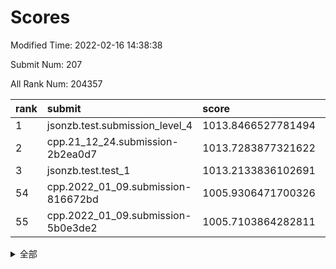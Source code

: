 # Scores

Modified Time: 2022-02-16 14:38:38

Submit Num: 207

All Rank Num: 204357

| rank |               submit               |       score        |       sigma        | pk_num |
| :--- | :--------------------------------- | :----------------- | :----------------- | :----- |
| 1    | jsonzb.test.submission_level_4     | 1013.8466527781494 | 0.8430137445489154 | 3942   |
| 2    | cpp.21_12_24.submission-2b2ea0d7   | 1013.7283877321622 | 0.8059021514465018 | 3944   |
| 3    | jsonzb.test.test_1                 | 1013.2133836102691 | 0.8131208560664245 | 3947   |
| 54   | cpp.2022_01_09.submission-816672bd | 1005.9306471700326 | 0.7141851684398874 | 3948   |
| 55   | cpp.2022_01_09.submission-5b0e3de2 | 1005.7103864282811 | 0.7338661996699238 | 3953   |


<details>
<summary>全部</summary>

| rank |                 submit                 |       score        |       sigma        | pk_num |
| :--- | :------------------------------------- | :----------------- | :----------------- | :----- |
| 1    | jsonzb.test.submission_level_4         | 1013.8466527781494 | 0.8430137445489154 | 3942   |
| 2    | cpp.21_12_24.submission-2b2ea0d7       | 1013.7283877321622 | 0.8059021514465018 | 3944   |
| 3    | jsonzb.test.test_1                     | 1013.2133836102691 | 0.8131208560664245 | 3947   |
| 4    | gobigger.level_3.submission_level_3_20 | 1011.7036191636938 | 0.7770357713707262 | 3947   |
| 5    | gobigger.level_3.submission_level_3_3  | 1011.6678622457359 | 0.773205519652191  | 3947   |
| 6    | gobigger.level_3.submission_level_3_8  | 1011.469517973145  | 0.7746210323147296 | 3953   |
| 7    | gobigger.level_3.submission_level_3_43 | 1011.0181281575564 | 0.7941325334697301 | 3949   |
| 8    | gobigger.level_3.submission_level_3_1  | 1010.9160159035926 | 0.792740031041533  | 3946   |
| 9    | gobigger.level_3.submission_level_3_24 | 1010.7980450385714 | 0.7895816705710056 | 3949   |
| 10   | gobigger.level_3.submission_level_3_45 | 1010.6951058038266 | 0.795249263318686  | 3951   |
| 11   | gobigger.level_3.submission_level_3_26 | 1010.5786289296725 | 0.7774111975105982 | 3950   |
| 12   | gobigger.level_3.submission_level_3_13 | 1010.5195934984712 | 0.7594793164307486 | 3945   |
| 13   | gobigger.level_3.submission_level_3_17 | 1010.4235661787841 | 0.7633535339898365 | 3947   |
| 14   | gobigger.level_3.submission_level_3_46 | 1010.4204519340741 | 0.7693303835290071 | 3952   |
| 15   | gobigger.level_3.submission_level_3_28 | 1010.4059548841358 | 0.7696157938851548 | 3955   |
| 16   | gobigger.level_3.submission_level_3_30 | 1010.3563299882422 | 0.7836960770554997 | 3950   |
| 17   | gobigger.level_3.submission_level_3_33 | 1010.3254396686111 | 0.7561407174443786 | 3948   |
| 18   | gobigger.level_3.submission_level_3_10 | 1010.2839158897182 | 0.7739095838351168 | 3949   |
| 19   | gobigger.level_3.submission_level_3_49 | 1010.2509567144025 | 0.7506187312177791 | 3946   |
| 20   | gobigger.level_3.submission_level_3_16 | 1010.2455795027779 | 0.7350664527970323 | 3951   |
| 21   | gobigger.level_3.submission_level_3_9  | 1010.2164478766219 | 0.766198964086115  | 3947   |
| 22   | gobigger.level_3.submission_level_3_18 | 1010.0590228003722 | 0.7525796263497478 | 3949   |
| 23   | gobigger.level_3.submission_level_3_14 | 1010.0279719506967 | 0.7765280053213599 | 3947   |
| 24   | gobigger.level_3.submission_level_3_44 | 1010.0014129040862 | 0.7629152518594603 | 3947   |
| 25   | gobigger.level_3.submission_level_3_32 | 1009.9586155497417 | 0.7689989677140389 | 3950   |
| 26   | gobigger.level_3.submission_level_3_29 | 1009.913539493275  | 0.7631387529891309 | 3952   |
| 27   | gobigger.level_3.submission_level_3_25 | 1009.9092938332406 | 0.7647541038296103 | 3947   |
| 28   | gobigger.level_3.submission_level_3_2  | 1009.8924549196936 | 0.7497233629843456 | 3957   |
| 29   | gobigger.level_3.submission_level_3_38 | 1009.8901816590372 | 0.7570096909811089 | 3947   |
| 30   | gobigger.level_3.submission_level_3_15 | 1009.860408131498  | 0.7682739223640381 | 3955   |
| 31   | gobigger.level_3.submission_level_3_11 | 1009.8193186896316 | 0.7548352024181706 | 3947   |
| 32   | gobigger.level_3.submission_level_3_0  | 1009.7280896708472 | 0.7431725898180852 | 3951   |
| 33   | gobigger.level_3.submission_level_3_42 | 1009.7169837480523 | 0.7494441189470126 | 3950   |
| 34   | gobigger.level_3.submission_level_3_5  | 1009.690520001618  | 0.7606579509079879 | 3949   |
| 35   | gobigger.level_3.submission_level_3_47 | 1009.6897084999895 | 0.7399076992136147 | 3948   |
| 36   | gobigger.level_3.submission_level_3_19 | 1009.6623263244227 | 0.7402947349376245 | 3951   |
| 37   | gobigger.level_3.submission_level_3_39 | 1009.5850172819278 | 0.768255155718446  | 3946   |
| 38   | gobigger.level_3.submission_level_3_23 | 1009.5122013389043 | 0.7645451427654881 | 3949   |
| 39   | gobigger.level_3.submission_level_3_40 | 1009.4756758728906 | 0.7475720491679368 | 3951   |
| 40   | gobigger.level_3.submission_level_3_34 | 1009.4656765081472 | 0.7493655468685191 | 3946   |
| 41   | gobigger.level_3.submission_level_3_35 | 1009.3253201030866 | 0.7425389312573183 | 3948   |
| 42   | gobigger.level_3.submission_level_3_31 | 1009.3010167254563 | 0.7545582769648818 | 3948   |
| 43   | gobigger.level_3.submission_level_3_6  | 1009.247813254817  | 0.7479538903062176 | 3951   |
| 44   | gobigger.level_3.submission_level_3_48 | 1009.2399811513174 | 0.7638484836577724 | 3943   |
| 45   | gobigger.level_3.submission_level_3_12 | 1009.2068528882592 | 0.7455006169407767 | 3950   |
| 46   | gobigger.level_3.submission_level_3_27 | 1009.1756385218057 | 0.776433908403762  | 3953   |
| 47   | gobigger.level_3.submission_level_3_21 | 1009.1571294818827 | 0.7633635209522965 | 3948   |
| 48   | gobigger.level_3.submission_level_3_37 | 1009.1313313101182 | 0.7627702651236177 | 3952   |
| 49   | gobigger.level_3.submission_level_3_41 | 1009.0633117898631 | 0.7630983375778557 | 3949   |
| 50   | gobigger.level_3.submission_level_3_22 | 1009.0420631132785 | 0.7593216259574586 | 3950   |
| 51   | gobigger.level_3.submission_level_3_7  | 1009.0019300690077 | 0.743769689565132  | 3952   |
| 52   | gobigger.level_3.submission_level_3_36 | 1008.9321008731001 | 0.7584556142058654 | 3943   |
| 53   | gobigger.level_3.submission_level_3_4  | 1008.3436119928961 | 0.7454656078464913 | 3949   |
| 54   | cpp.2022_01_09.submission-816672bd     | 1005.9306471700326 | 0.7141851684398874 | 3948   |
| 55   | cpp.2022_01_09.submission-5b0e3de2     | 1005.7103864282811 | 0.7338661996699238 | 3953   |
| 56   | gobigger.level_1.submission_level_1_5  | 1004.4223506323924 | 0.712105712919033  | 3943   |
| 57   | gobigger.level_1.submission_level_1_20 | 1004.378898745954  | 0.7255508182708853 | 3948   |
| 58   | gobigger.level_1.submission_level_1_6  | 1004.2956648357982 | 0.7242650791772256 | 3947   |
| 59   | gobigger.level_1.submission_level_1_15 | 1004.2627815784106 | 0.7224461368667563 | 3944   |
| 60   | gobigger.level_1.submission_level_1_26 | 1004.0737229733372 | 0.7221288384705937 | 3949   |
| 61   | gobigger.level_1.submission_level_1_49 | 1003.8556178542025 | 0.7218367040802945 | 3952   |
| 62   | gobigger.level_1.submission_level_1_1  | 1003.8274900961238 | 0.7229164449058849 | 3945   |
| 63   | gobigger.level_1.submission_level_1_30 | 1003.80796459427   | 0.7198577352378295 | 3954   |
| 64   | gobigger.level_1.submission_level_1_24 | 1003.7876684105095 | 0.7240635330254019 | 3948   |
| 65   | gobigger.level_1.submission_level_1_27 | 1003.7359648567729 | 0.7187562456441351 | 3946   |
| 66   | gobigger.level_1.submission_level_1_35 | 1003.7000776153368 | 0.7212990598911035 | 3950   |
| 67   | gobigger.level_1.submission_level_1_32 | 1003.6686024780472 | 0.7100638148784936 | 3949   |
| 68   | gobigger.level_1.submission_level_1_0  | 1003.618525040525  | 0.7159970162554959 | 3945   |
| 69   | gobigger.level_1.submission_level_1_40 | 1003.6090626100647 | 0.7180227380188207 | 3945   |
| 70   | gobigger.level_1.submission_level_1_13 | 1003.5465831874535 | 0.7129808490400867 | 3952   |
| 71   | gobigger.level_1.submission_level_1_10 | 1003.5275616590152 | 0.7204501174378526 | 3950   |
| 72   | gobigger.level_1.submission_level_1_9  | 1003.513300997515  | 0.7059380601628003 | 3950   |
| 73   | gobigger.level_1.submission_level_1_45 | 1003.4833191234495 | 0.7173632461183901 | 3951   |
| 74   | gobigger.level_1.submission_level_1_43 | 1003.4469203744217 | 0.7189071617690926 | 3948   |
| 75   | gobigger.level_1.submission_level_1_4  | 1003.4005198981597 | 0.7119106028687731 | 3948   |
| 76   | gobigger.level_1.submission_level_1_11 | 1003.3994061683767 | 0.7188391842815494 | 3954   |
| 77   | gobigger.level_1.submission_level_1_14 | 1003.3343931573854 | 0.7141847595391355 | 3945   |
| 78   | gobigger.level_1.submission_level_1_12 | 1003.3230132359967 | 0.710350783791753  | 3953   |
| 79   | gobigger.level_1.submission_level_1_37 | 1003.1855123931402 | 0.7199700484549727 | 3946   |
| 80   | gobigger.level_1.submission_level_1_3  | 1003.1841933955056 | 0.7267876594041799 | 3943   |
| 81   | gobigger.level_1.submission_level_1_19 | 1003.1675814106056 | 0.7185677146622999 | 3948   |
| 82   | gobigger.level_1.submission_level_1_48 | 1003.1664302494133 | 0.7179748321279099 | 3950   |
| 83   | gobigger.level_1.submission_level_1_46 | 1003.1443913527761 | 0.7091620935248583 | 3952   |
| 84   | gobigger.level_1.submission_level_1_22 | 1003.0957297928356 | 0.7211378593812672 | 3945   |
| 85   | gobigger.level_1.submission_level_1_2  | 1002.9521089677474 | 0.7126938875285237 | 3947   |
| 86   | gobigger.level_1.submission_level_1_21 | 1002.9500677273388 | 0.7159380239434991 | 3953   |
| 87   | gobigger.level_1.submission_level_1_42 | 1002.9155392568181 | 0.7188457805259587 | 3953   |
| 88   | gobigger.level_1.submission_level_1_8  | 1002.8868177828416 | 0.7147305880876255 | 3948   |
| 89   | gobigger.level_1.submission_level_1_18 | 1002.8472147543328 | 0.7072509953264607 | 3945   |
| 90   | gobigger.level_1.submission_level_1_47 | 1002.8306362750031 | 0.7180518588182729 | 3951   |
| 91   | gobigger.level_1.submission_level_1_36 | 1002.7487812542194 | 0.7109558160008671 | 3945   |
| 92   | gobigger.level_1.submission_level_1_39 | 1002.713287727311  | 0.7253725744033989 | 3945   |
| 93   | gobigger.level_1.submission_level_1_29 | 1002.6301202402004 | 0.7158566540929374 | 3954   |
| 94   | gobigger.level_1.submission_level_1_33 | 1002.6124356692925 | 0.7114097684561947 | 3952   |
| 95   | gobigger.level_1.submission_level_1_31 | 1002.5879695941974 | 0.714243541447667  | 3947   |
| 96   | gobigger.level_1.submission_level_1_44 | 1002.5854805025087 | 0.7054313012860057 | 3956   |
| 97   | gobigger.level_1.submission_level_1_17 | 1002.5641856592761 | 0.7199296625651119 | 3948   |
| 98   | gobigger.level_1.submission_level_1_41 | 1002.3587613862134 | 0.7223961592212954 | 3948   |
| 99   | gobigger.level_1.submission_level_1_16 | 1002.309441401255  | 0.7144760434005007 | 3952   |
| 100  | gobigger.level_1.submission_level_1_38 | 1002.2543070136767 | 0.7137438609447253 | 3947   |
| 101  | gobigger.level_1.submission_level_1_34 | 1002.020884948717  | 0.7040795897054193 | 3949   |
| 102  | gobigger.level_1.submission_level_1_28 | 1001.9605505515044 | 0.7023025270688507 | 3947   |
| 103  | gobigger.level_1.submission_level_1_23 | 1001.8929656610534 | 0.7069752595652686 | 3950   |
| 104  | gobigger.level_1.submission_level_1_25 | 1001.7307815338054 | 0.700125097965798  | 3948   |
| 105  | gobigger.level_1.submission_level_1_7  | 1001.536196012589  | 0.7208626558483863 | 3948   |
| 106  | gobigger.random.submission_random_9    | 997.3488463078893  | 0.7055405196959614 | 3949   |
| 107  | gobigger.random.submission_random_8    | 997.3195013774562  | 0.7066931390736789 | 3951   |
| 108  | gobigger.random.submission_random_15   | 997.2455622064564  | 0.7011374179882021 | 3951   |
| 109  | gobigger.random.submission_random_25   | 997.1074567496997  | 0.7129239813361523 | 3951   |
| 110  | gobigger.random.submission_random_2    | 996.8941164298508  | 0.7172981432093702 | 3950   |
| 111  | gobigger.random.submission_random_32   | 996.8298797983746  | 0.7142072196419315 | 3949   |
| 112  | gobigger.random.submission_random_12   | 996.679679264226   | 0.7206992539720031 | 3952   |
| 113  | gobigger.random.submission_random_39   | 996.6573710234123  | 0.6992893441707364 | 3951   |
| 114  | gobigger.random.submission_random_49   | 996.5917356297779  | 0.7109442326820433 | 3948   |
| 115  | gobigger.random.submission_random_16   | 996.5797108250127  | 0.6995721740142239 | 3950   |
| 116  | gobigger.random.submission_random_17   | 996.5304974356517  | 0.7021544900937882 | 3953   |
| 117  | gobigger.random.submission_random_35   | 996.4124455101534  | 0.7033477455039648 | 3947   |
| 118  | gobigger.random.submission_random_33   | 996.3883366455902  | 0.7073892886782576 | 3948   |
| 119  | gobigger.random.submission_random_4    | 996.3724123874061  | 0.6985718911845061 | 3949   |
| 120  | gobigger.random.submission_random_38   | 996.3533080631245  | 0.7016582167745845 | 3946   |
| 121  | gobigger.random.submission_random_41   | 996.3296863360172  | 0.720091691404123  | 3949   |
| 122  | gobigger.random.submission_random_43   | 996.2723897952803  | 0.7195029218459861 | 3953   |
| 123  | gobigger.random.submission_random_34   | 996.2629617773689  | 0.7252323966635906 | 3952   |
| 124  | gobigger.random.submission_random_13   | 996.2482322590685  | 0.7167013420032112 | 3951   |
| 125  | gobigger.random.submission_random_44   | 996.2133106075726  | 0.7156002151000147 | 3949   |
| 126  | gobigger.random.submission_random_1    | 996.1509567049702  | 0.706836596149326  | 3949   |
| 127  | gobigger.random.submission_random_20   | 996.1441095656737  | 0.7227571205671613 | 3949   |
| 128  | gobigger.random.submission_random_28   | 996.1363998088704  | 0.7171536344734419 | 3947   |
| 129  | gobigger.random.submission_random_5    | 996.0946244919414  | 0.7134841414548235 | 3946   |
| 130  | gobigger.random.submission_random_14   | 996.048529965249   | 0.7120012421297762 | 3953   |
| 131  | gobigger.random.submission_random_11   | 996.0159215690697  | 0.7180979736641548 | 3952   |
| 132  | gobigger.random.submission_random_37   | 995.9407324394825  | 0.7077769250819174 | 3955   |
| 133  | gobigger.random.submission_random_22   | 995.9382656463505  | 0.7151533751019773 | 3950   |
| 134  | gobigger.random.submission_random_45   | 995.8624820096685  | 0.707764561553335  | 3948   |
| 135  | gobigger.random.submission_random_30   | 995.8303571807705  | 0.7237560709486333 | 3947   |
| 136  | gobigger.random.submission_random_47   | 995.8288089248267  | 0.7101683496771364 | 3948   |
| 137  | gobigger.random.submission_random_10   | 995.8152391025013  | 0.7124170570056468 | 3947   |
| 138  | gobigger.random.submission_random_46   | 995.8137364683929  | 0.7178679314464131 | 3954   |
| 139  | gobigger.random.submission_random_31   | 995.7888228056767  | 0.7028340113617043 | 3949   |
| 140  | gobigger.random.submission_random_18   | 995.7553390192165  | 0.7142563913043474 | 3949   |
| 141  | gobigger.random.submission_random_3    | 995.7182824874803  | 0.7112725100628782 | 3947   |
| 142  | gobigger.random.submission_random_40   | 995.5815833709717  | 0.7092674859381091 | 3948   |
| 143  | gobigger.random.submission_random_48   | 995.5308420153195  | 0.7065370556519067 | 3947   |
| 144  | gobigger.random.submission_random_29   | 995.397236525622   | 0.7107823697361444 | 3949   |
| 145  | gobigger.random.submission_random_26   | 995.3318839831554  | 0.7104615941813572 | 3946   |
| 146  | gobigger.random.submission_random_7    | 995.3120577156845  | 0.7172580075376872 | 3948   |
| 147  | gobigger.random.submission_random_0    | 995.3076414402051  | 0.7179926146689132 | 3948   |
| 148  | gobigger.random.submission_random_19   | 995.2899808567995  | 0.7183213071918528 | 3946   |
| 149  | gobigger.random.submission_random_24   | 995.1882515135873  | 0.7131780989829012 | 3950   |
| 150  | gobigger.random.submission_random_27   | 995.1654517668964  | 0.7065424583348514 | 3949   |
| 151  | gobigger.random.submission_random_36   | 995.0937522923266  | 0.7131052510004473 | 3948   |
| 152  | gobigger.random.submission_random_6    | 995.0915163747222  | 0.7269691912254468 | 3949   |
| 153  | gobigger.random.submission_random_23   | 995.0572311341311  | 0.7230538408633715 | 3954   |
| 154  | gobigger.random.submission_random_21   | 995.0174261304942  | 0.7113420286123536 | 3947   |
| 155  | gobigger.random.submission_random_42   | 994.7336386901452  | 0.7166014066973927 | 3950   |
| 156  | gobigger.level_2.submission_level_2_34 | 994.1585501967697  | 0.7174318890810081 | 3944   |
| 157  | gobigger.level_2.submission_level_2_22 | 993.8470764538687  | 0.7185675275869524 | 3950   |
| 158  | gobigger.level_2.submission_level_2_27 | 993.8132235224995  | 0.7402717712666753 | 3945   |
| 159  | gobigger.level_2.submission_level_2_7  | 993.2520933304593  | 0.7276237039597603 | 3947   |
| 160  | gobigger.level_2.submission_level_2_9  | 993.2400150177959  | 0.7311828355278789 | 3946   |
| 161  | gobigger.level_2.submission_level_2_2  | 993.172270692483   | 0.7301618910579091 | 3953   |
| 162  | gobigger.level_2.submission_level_2_15 | 993.0176968926366  | 0.7446994512910633 | 3949   |
| 163  | gobigger.level_2.submission_level_2_28 | 993.0026683594551  | 0.7346370919413726 | 3945   |
| 164  | gobigger.level_2.submission_level_2_10 | 992.9313785546626  | 0.7254968808808814 | 3948   |
| 165  | gobigger.level_2.submission_level_2_16 | 992.9140663862634  | 0.736987813357039  | 3954   |
| 166  | gobigger.level_2.submission_level_2_36 | 992.9007835532992  | 0.7287501231716623 | 3952   |
| 167  | gobigger.level_2.submission_level_2_42 | 992.8806917432465  | 0.7315128950049772 | 3950   |
| 168  | gobigger.level_2.submission_level_2_49 | 992.8780713924231  | 0.737939628732046  | 3951   |
| 169  | gobigger.level_2.submission_level_2_21 | 992.8221679596056  | 0.7507314794289422 | 3946   |
| 170  | gobigger.level_2.submission_level_2_45 | 992.7091091221863  | 0.7356986749593537 | 3950   |
| 171  | gobigger.level_2.submission_level_2_18 | 992.5904317918082  | 0.7441357602679712 | 3952   |
| 172  | gobigger.level_2.submission_level_2_6  | 992.5809824959946  | 0.7370234955834211 | 3949   |
| 173  | gobigger.level_2.submission_level_2_41 | 992.5070723123556  | 0.7626694077230006 | 3948   |
| 174  | gobigger.level_2.submission_level_2_4  | 992.3623466862201  | 0.732218069940303  | 3952   |
| 175  | gobigger.level_2.submission_level_2_43 | 992.3120402104896  | 0.7512016689304499 | 3954   |
| 176  | gobigger.level_2.submission_level_2_31 | 992.3059213685486  | 0.7507848383446992 | 3946   |
| 177  | gobigger.level_2.submission_level_2_39 | 992.2046676081292  | 0.7512234862082846 | 3944   |
| 178  | gobigger.level_2.submission_level_2_8  | 992.0862829374266  | 0.7274658416679959 | 3950   |
| 179  | gobigger.level_2.submission_level_2_17 | 992.0811033990736  | 0.7443083652028656 | 3954   |
| 180  | gobigger.level_2.submission_level_2_5  | 992.0454571388987  | 0.7392666885094451 | 3948   |
| 181  | gobigger.level_2.submission_level_2_32 | 991.9934576371303  | 0.7645885386481552 | 3946   |
| 182  | gobigger.level_2.submission_level_2_1  | 991.9926112151353  | 0.7460793647434347 | 3949   |
| 183  | gobigger.level_2.submission_level_2_48 | 991.9682415451958  | 0.7602999254579978 | 3946   |
| 184  | gobigger.level_2.submission_level_2_37 | 991.930999614821   | 0.7270233646891436 | 3949   |
| 185  | gobigger.level_2.submission_level_2_23 | 991.8390341034735  | 0.7440060165168004 | 3953   |
| 186  | gobigger.level_2.submission_level_2_20 | 991.8106927037228  | 0.757414317611774  | 3943   |
| 187  | gobigger.level_2.submission_level_2_24 | 991.7901632477021  | 0.7444214260220527 | 3955   |
| 188  | gobigger.level_2.submission_level_2_19 | 991.7365055223337  | 0.7393792173581635 | 3947   |
| 189  | gobigger.level_2.submission_level_2_38 | 991.6180237683703  | 0.7484221345697455 | 3950   |
| 190  | gobigger.level_2.submission_level_2_33 | 991.6163257296171  | 0.7394677087048142 | 3953   |
| 191  | gobigger.level_2.submission_level_2_29 | 991.6031460942502  | 0.7402206312075296 | 3948   |
| 192  | gobigger.level_2.submission_level_2_40 | 991.5299326718447  | 0.7634757281846042 | 3947   |
| 193  | gobigger.level_2.submission_level_2_14 | 991.3906950284874  | 0.746258109069976  | 3953   |
| 194  | gobigger.level_2.submission_level_2_0  | 991.3263524207238  | 0.7479276483141705 | 3942   |
| 195  | gobigger.level_2.submission_level_2_3  | 991.2241715749659  | 0.7468000999317235 | 3957   |
| 196  | gobigger.level_2.submission_level_2_35 | 991.1062884819506  | 0.7514471096489477 | 3950   |
| 197  | gobigger.level_2.submission_level_2_47 | 991.0879285809896  | 0.7468716570696136 | 3946   |
| 198  | gobigger.level_2.submission_level_2_12 | 991.0013595070363  | 0.7836203361080063 | 3949   |
| 199  | gobigger.level_2.submission_level_2_11 | 990.9701936196437  | 0.7685434969297433 | 3944   |
| 200  | gobigger.level_2.submission_level_2_26 | 990.8570556876075  | 0.7526750721804151 | 3949   |
| 201  | gobigger.level_2.submission_level_2_46 | 990.839424685103   | 0.7809635973965765 | 3952   |
| 202  | gobigger.level_2.submission_level_2_25 | 990.7548392647591  | 0.7407622394428662 | 3947   |
| 203  | gobigger.level_2.submission_level_2_13 | 990.746109248831   | 0.7833174901270693 | 3945   |
| 204  | gobigger.level_2.submission_level_2_44 | 990.6889566546403  | 0.7807107203836643 | 3947   |
| 205  | gobigger.level_2.submission_level_2_30 | 990.5172328941721  | 0.7607963427699601 | 3949   |
| 206  | gobigger.none.submission_none_1        | 979.0734965953413  | 1.2208018463116554 | 3949   |
| 207  | gobigger.none.submission_none_0        | 977.1389095611387  | 1.3808438879404075 | 3947   |

</details>